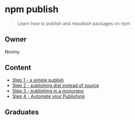 # npm publish

 > Learn how to publish and republish packages on npm 

## Owner

Noviny

## Content

- [Step 1 - a simple publish](step1/)
- [Step 2 - publishing dist instead of source](step2/)
- [Step 3 - publishing in a monorepo](step3/)
- [Step 4 - Automate your Publishing](step4/)

## Graduates
